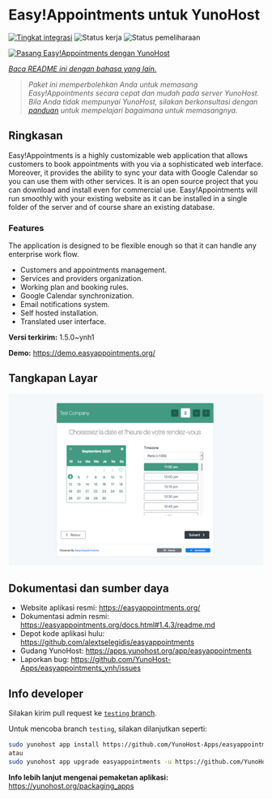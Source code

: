 <!--
N.B.: README ini dibuat secara otomatis oleh <https://github.com/YunoHost/apps/tree/master/tools/readme_generator>
Ini TIDAK boleh diedit dengan tangan.
-->

# Easy!Appointments untuk YunoHost

[![Tingkat integrasi](https://dash.yunohost.org/integration/easyappointments.svg)](https://ci-apps.yunohost.org/ci/apps/easyappointments/) ![Status kerja](https://ci-apps.yunohost.org/ci/badges/easyappointments.status.svg) ![Status pemeliharaan](https://ci-apps.yunohost.org/ci/badges/easyappointments.maintain.svg)

[![Pasang Easy!Appointments dengan YunoHost](https://install-app.yunohost.org/install-with-yunohost.svg)](https://install-app.yunohost.org/?app=easyappointments)

*[Baca README ini dengan bahasa yang lain.](./ALL_README.md)*

> *Paket ini memperbolehkan Anda untuk memasang Easy!Appointments secara cepat dan mudah pada server YunoHost.*  
> *Bila Anda tidak mempunyai YunoHost, silakan berkonsultasi dengan [panduan](https://yunohost.org/install) untuk mempelajari bagaimana untuk memasangnya.*

## Ringkasan

Easy!Appointments is a highly customizable web application that allows customers to book appointments with you via a sophisticated web interface. Moreover, it provides the ability to sync your data with Google Calendar so you can use them with other services. It is an open source project that you can download and install even for commercial use. Easy!Appointments will run smoothly with your existing website as it can be installed in a single folder of the server and of course share an existing database.

### Features
The application is designed to be flexible enough so that it can handle any enterprise work flow.

- Customers and appointments management.
- Services and providers organization.
- Working plan and booking rules.
- Google Calendar synchronization.
- Email notifications system.
- Self hosted installation.
- Translated user interface.


**Versi terkirim:** 1.5.0~ynh1

**Demo:** <https://demo.easyappointments.org/>

## Tangkapan Layar

![Tangkapan Layar pada Easy!Appointments](./doc/screenshots/screenshots.png)

## Dokumentasi dan sumber daya

- Website aplikasi resmi: <https://easyappointments.org/>
- Dokumentasi admin resmi: <https://easyappointments.org/docs.html#1.4.3/readme.md>
- Depot kode aplikasi hulu: <https://github.com/alextselegidis/easyappointments>
- Gudang YunoHost: <https://apps.yunohost.org/app/easyappointments>
- Laporkan bug: <https://github.com/YunoHost-Apps/easyappointments_ynh/issues>

## Info developer

Silakan kirim pull request ke [`testing` branch](https://github.com/YunoHost-Apps/easyappointments_ynh/tree/testing).

Untuk mencoba branch `testing`, silakan dilanjutkan seperti:

```bash
sudo yunohost app install https://github.com/YunoHost-Apps/easyappointments_ynh/tree/testing --debug
atau
sudo yunohost app upgrade easyappointments -u https://github.com/YunoHost-Apps/easyappointments_ynh/tree/testing --debug
```

**Info lebih lanjut mengenai pemaketan aplikasi:** <https://yunohost.org/packaging_apps>
